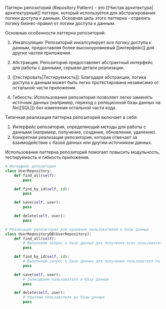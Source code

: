 Паттерн репозиторий (Repository Pattern) - это [[Чистая архитектура|архитектурный]] паттерн, который используется для абстрагирования логики доступа к данным. Основная цель этого паттерна - отделить логику бизнес-правил от логики доступа к данным.

Основные особенности паттерна репозиторий:

1. Инкапсуляция: Репозиторий инкапсулирует все логику доступа к данным, предоставляя более высокоуровневый [[интерфейс]] для других частей приложения.

2. Абстракция: Репозиторий предоставляет абстрактный интерфейс для работы с данными, скрывая детали реализации.

3. [[тестировать|Тестируемость]]: Благодаря абстракции, логика доступа к данным может быть легко протестирована независимо от остальной части приложения.

4. Гибкость: Использование репозитория позволяет легко заменять источник данных (например, переход с реляционной базы данных на No[[SQL]]) без изменения остальной части кода.

Типичная реализация паттерна репозиторий включает в себя:

1. Интерфейс репозитория, определяющий методы для работы с данными (например, получение, создание, обновление, удаление).
2. Конкретная реализация репозитория, которая отвечает за взаимодействие с базой данных или другим источником данных.

Использование паттерна репозиторий помогает повысить модульность, тестируемость и гибкость приложения.

```python
# Интерфейс репозитория
class UserRepository:
    def find_all(self):
        pass

    def find_by_id(self, id):
        pass

    def save(self, user):
        pass

    def delete(self, user):
        pass

# Реализация репозитория для хранения пользователей в базе данных
class UserRepositoryDB(UserRepository):
    def find_all(self):
        # Выполняем запрос к базе данных для получения всех пользователей
        pass

    def find_by_id(self, id):
        # Выполняем запрос к базе данных для получения пользователя по id
        pass

    def save(self, user):
        # Записываем пользователя в базу данных
        pass

    def delete(self, user):
        # Удаляем пользователя из базы данных
        pass
```